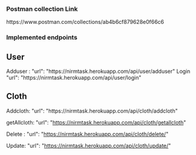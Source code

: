 
<h3>Postman collection Link</h3>
https://www.postman.com/collections/ab4b6cf879628e0f66c6

<h3>Implemented endpoints</h3>
<h2>User</h2>
Adduser :
"url": "https://nirmtask.herokuapp.com/api/user/adduser"
Login
"url": "https://nirmtask.herokuapp.com/api/user/login"

<h2>Cloth</h2>
Addcloth:
"url": "https://nirmtask.herokuapp.com/api/cloth/addcloth"

getAllcloth:
"url": "https://nirmtask.herokuapp.com/api/cloth/getallcloth"

Delete :
"url": "https://nirmtask.herokuapp.com/api/cloth/delete/<id of cloth>"
 
 Update:
"url": "https://nirmtask.herokuapp.com/api/cloth/update/<id of cloth>"


